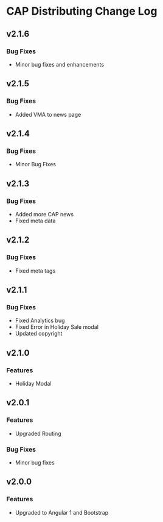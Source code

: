 # CAP Distributing Change Log


## v2.1.6
### Bug Fixes
 * Minor bug fixes and enhancements


## v2.1.5
### Bug Fixes
 * Added VMA to news page


## v2.1.4
### Bug Fixes
 * Minor Bug Fixes


## v2.1.3
### Bug Fixes
 * Added more CAP news
 * Fixed meta data


## v2.1.2
### Bug Fixes
 * Fixed meta tags


## v2.1.1
### Bug Fixes
 * Fixed Analytics bug
 * Fixed Error in Holiday Sale modal
 * Updated copyright


## v2.1.0
### Features
 * Holiday Modal


## v2.0.1
### Features
 * Upgraded Routing

### Bug Fixes
 * Minor bug fixes

 
## v2.0.0
### Features
 * Upgraded to Angular 1 and Bootstrap
